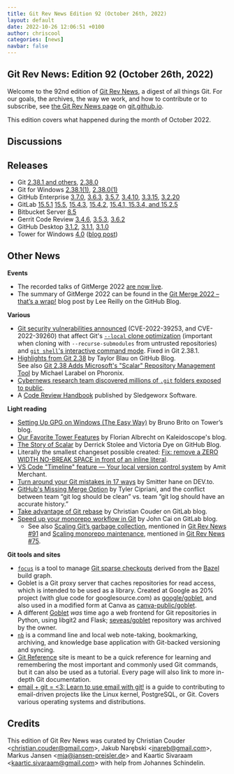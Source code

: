 ```yaml
---
title: Git Rev News Edition 92 (October 26th, 2022)
layout: default
date: 2022-10-26 12:06:51 +0100
author: chriscool
categories: [news]
navbar: false
---
```


## Git Rev News: Edition 92 (October 26th, 2022)

Welcome to the 92nd edition of [Git Rev News](https://git.github.io/rev_news/rev_news/),
a digest of all things Git. For our goals, the archives, the way we work, and how to contribute or to
subscribe, see [the Git Rev News page](https://git.github.io/rev_news/rev_news/) on [git.github.io](http://git.github.io).

This edition covers what happened during the month of October 2022.

## Discussions

<!---
### General
-->

<!---
### Reviews
-->

<!---
### Support
-->

<!---
## Developer Spotlight:
-->

## Releases

+ Git [2.38.1 and others](https://public-inbox.org/git/xmqq4jw1uku5.fsf@gitster.g/),
[2.38.0](https://public-inbox.org/git/xmqqmtacu8bw.fsf@gitster.g/)
+ Git for Windows [2.38.1(1)](https://github.com/git-for-windows/git/releases/tag/v2.38.1.windows.1),
[2.38.0(1)](https://github.com/git-for-windows/git/releases/tag/v2.38.0.windows.1)
+ GitHub Enterprise [3.7.0](https://help.github.com/enterprise-server@3.7/admin/release-notes#3.7.0),
[3.6.3](https://help.github.com/enterprise-server@3.6/admin/release-notes#3.6.3),
[3.5.7](https://help.github.com/enterprise-server@3.5/admin/release-notes#3.5.7),
[3.4.10](https://help.github.com/enterprise-server@3.4/admin/release-notes#3.4.10),
[3.3.15](https://help.github.com/enterprise-server@3.3/admin/release-notes#3.3.15),
[3.2.20](https://help.github.com/enterprise-server@3.2/admin/release-notes#3.2.20)
+ GitLab [15.5.1](https://about.gitlab.com/releases/2022/10/24/gitlab-15-5-1-released/)
[15.5](https://about.gitlab.com/releases/2022/10/22/gitlab-15-5-released/),
[15.4.3](https://about.gitlab.com/releases/2022/10/19/gitlab-15-4-3-released/),
[15.4.2](https://about.gitlab.com/releases/2022/10/03/gitlab-15-4-2-released/),
[15.4.1, 15.3.4, and 15.2.5](https://about.gitlab.com/releases/2022/09/29/security-release-gitlab-15-4-1-released/)
+ Bitbucket Server [8.5](https://confluence.atlassian.com/bitbucketserver/bitbucket-server-release-notes-872139866.html)
+ Gerrit Code Review [3.4.6](https://www.gerritcodereview.com/3.4.html#346),
[3.5.3](https://www.gerritcodereview.com/3.5.html#353),
[3.6.2](https://www.gerritcodereview.com/3.6.html#362)
+ GitHub Desktop [3.1.2](https://desktop.github.com/release-notes/),
[3.1.1](https://desktop.github.com/release-notes/),
[3.1.0](https://desktop.github.com/release-notes/)
+ Tower for Windows [4.0](https://www.git-tower.com/release-notes/windows?show_tab=release-notes) ([blog post](https://www.git-tower.com/blog/tower-windows-4/))

## Other News

__Events__

+ The recorded talks of GitMerge 2022 [are now live](https://www.youtube.com/playlist?list=PL0lo9MOBetEGEAs1D28ExRQONnX-uZ3Wf).
+ The summary of GitMerge 2022 can be found in the
  [Git Merge 2022 – that’s a wrap!](https://github.blog/2022-10-21-git-merge-2022-mission-report/)
  blog post by Lee Reilly on the GitHub Blog.


__Various__

+ [Git security vulnerabilities announced](https://github.blog/2022-10-18-git-security-vulnerabilities-announced/)
  (CVE-2022-39253, and CVE-2022-39260) that affect Git's [`--local` clone optimization](https://git-scm.com/docs/git-clone#Documentation/git-clone.txt---local)
  (important when cloning with `--recurse-submodules` from untrusted repositories)
  and [`git shell`'s interactive command mode](https://git-scm.com/docs/git-shell#_interactive_useA).
  Fixed in Git 2.38.1.
+ [Highlights from Git 2.38](https://github.blog/2022-10-03-highlights-from-git-2-38/)
  by Taylor Blau on GitHub Blog.<br>
  See also [Git 2.38 Adds Microsoft's "Scalar" Repository Management Tool](https://www.phoronix.com/news/Git-2.38-Released)
  by Michael Larabel on Phoronix.
+ [Cybernews research team discovered millions of `.git` folders exposed to public](https://cybernews.com/security/millions-git-folders-exposed/).
+ A [Code Review Handbook](https://www.sledgeworx.io/code-review-handbook/) published by Sledgeworx Software.


__Light reading__

+ [Setting Up GPG on Windows (The Easy Way)](https://www.git-tower.com/blog/setting-up-gpg-windows/) by Bruno Brito on Tower’s blog.
+ [Our Favorite Tower Features](https://blog.kaleidoscope.app/2022/10/18/our-l33t-tower-features/) by Florian Albrecht on Kaleidoscope's blog.
+ [The Story of Scalar](https://github.blog/2022-10-13-the-story-of-scalar/)
  by Derrick Stolee and Victoria Dye on GitHub Blog.
+ Literally the smallest changeset possible created:
  [Fix: remove a ZERO WIDTH NO-BREAK SPACE in front of an inline literal](https://github.com/spyder-ide/spyder-docs/pull/332).
+ [VS Code "Timeline" feature — Your local version control system](https://www.amitmerchant.com/vs-code-timeline-your-local-version-control-system/)
  by Amit Merchant.
+ [Turn around your Git mistakes in 17 ways](https://dev.to/smitterhane/turn-around-your-git-mistakes-in-17-ways-2mn1)
  by Smitter hane on DEV\.to.
+ [GitHub's Missing Merge Option](https://tylercipriani.com/blog/2022/09/30/githubs-missing-merge-option/)
  by Tyler Cipriani, and the conflict between
  team “git log should be clean” vs. team “git log should have an accurate history.”
+ [Take advantage of Git rebase](https://about.gitlab.com/blog/2022/10/06/take-advantage-of-git-rebase/) by Christian Couder on GitLab blog.
+ [Speed up your monorepo workflow in Git](https://about.gitlab.com/blog/2022/09/06/speed-up-your-monorepo-workflow-in-git/) by
  John Cai on GitLab blog.
  + See also [Scaling Git’s garbage collection](https://github.blog/2022-09-13-scaling-gits-garbage-collection/),
    mentioned in [Git Rev News #91](https://git.github.io/rev_news/2022/09/30/edition-91/) and
    [Scaling monorepo maintenance](https://github.blog/2021-04-29-scaling-monorepo-maintenance/), mentioned
    in [Git Rev News #75](https://git.github.io/rev_news/2021/05/27/edition-75/).

<!---
__Easy watching__
-->

__Git tools and sites__

+ [`focus`](https://github.com/twitter/focus) is a tool to manage
  [Git sparse checkouts](https://github.blog/2020-01-17-bring-your-monorepo-down-to-size-with-sparse-checkout/)
  derived from the [Bazel](https://bazel.build/) build graph.
+ Goblet is a Git proxy server that caches repositories for read access,
  which is intended to be used as a library.
  Created at Google as 20% project (with glue code for googlesource.com)
  as [google/goblet](https://github.com/google/goblet),
  and also used in a modified form at Canva
  as [canva-public/goblet](https://github.com/canva-public/goblet).
+ A different [Goblet](https://pythonhosted.org/goblet/)
  _was_ time ago a web frontend for Git repositories in Python,
  using libgit2 and Flask; [seveas/goblet](https://github.com/seveas/goblet)
  repository was archived by the owner.
+ [`nb`](https://xwmx.github.io/nb/) is a command line and local web
  note-taking, bookmarking, archiving, and knowledge base application
  with Git-backed versioning and syncing.
+ [Git Reference](http://git.github.io/git-reference/) site is meant to be a
  quick reference for learning and remembering the most important and commonly
  used Git commands, but it can also be used as a tutorial. Every page will also
  link to more in-depth Git documentation.
+ [email + git = <3: Learn to use email with git!](https://git-send-email.io/)
  is a guide to contributing to email-driven projects like the Linux kernel, PostgreSQL, or Git.
  Covers various operating systems and distributions.


## Credits

This edition of Git Rev News was curated by
Christian Couder &lt;<christian.couder@gmail.com>&gt;,
Jakub Narębski &lt;<jnareb@gmail.com>&gt;,
Markus Jansen &lt;<mja@jansen-preisler.de>&gt; and
Kaartic Sivaraam &lt;<kaartic.sivaraam@gmail.com>&gt;
with help from Johannes Schindelin.

